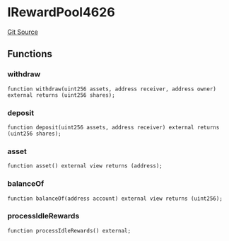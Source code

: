 # IRewardPool4626
[Git Source](https://github.com/alchemix-finance/alchemix-v2-dao/blob/d8d0b0d485c418b8ae578e8607716a71a6b37bf6/src/interfaces/aura/IRewardPool4626.sol)


## Functions
### withdraw


```solidity
function withdraw(uint256 assets, address receiver, address owner) external returns (uint256 shares);
```

### deposit


```solidity
function deposit(uint256 assets, address receiver) external returns (uint256 shares);
```

### asset


```solidity
function asset() external view returns (address);
```

### balanceOf


```solidity
function balanceOf(address account) external view returns (uint256);
```

### processIdleRewards


```solidity
function processIdleRewards() external;
```

